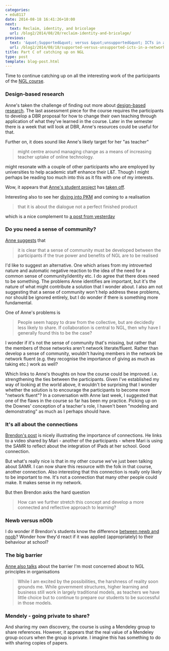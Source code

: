 ```yaml
---
categories:
- edu8117
date: 2014-08-18 16:41:26+10:00
next:
  text: Reclaim, identity, and bricolage
  url: /blog2/2014/08/20/reclaim-identity-and-bricolage/
previous:
  text: '&quot;Supported&quot; versus &quot;unsupported&quot; ICTs in a network age'
  url: /blog2/2014/08/18/supported-versus-unsupported-icts-in-a-network-age/
title: Part C of catching up on NGL
type: post
template: blog-post.html
---
```

Time to continue catching up on all the interesting work of the participants of the [NGL course](http://netgl.wordpress.com/).

### Design-based research

Anne's taken the challenge of finding out more about [design-based research](http://astrethewey.wordpress.com/2014/07/31/foci-design-based-research-dbr-proposal-the-forming-of-an-idea/). The last assessment piece for the course requires the participants to develop a DBR proposal for how to change their own teaching through application of what they've learned in the course. Later in the semester there is a week that will look at DBR, Anne's resources could be useful for that.

Further on, it does sound like Anne's likely target for her "as teacher"

> might centre around managing change as a means of increasing teacher uptake of online technology.

might resonate with a couple of other participants who are employed by universities to help academic staff enhance their L&T. Though I might perhaps be reading too much into this as it fits with one of my interests.

Wow, it appears that [Anne's student project](http://astrethewey.wordpress.com/2014/07/30/foci-student-project-update/) has [taken off](https://www.flickr.com/photos/because_we_care/).

Interesting also to see her [diving into PKM](http://astrethewey.wordpress.com/2014/07/29/pkm-seek-sense-share-framework/) and coming to a realisation

> that it is about the dialogue not a perfect finished product

which is a nice complement to [a post from yesterday](/blog2/2014/08/17/do-not-fear-perfection-youll-never-achieve-it/)

### Do you need a sense of community?

[Anne suggests](http://astrethewey.wordpress.com/2014/08/05/the-history-of-ngl-questions-and-answers/) that

> it is clear that a sense of community must be developed between the participants if the true power and benefits of NGL are to be realised

I'd like to suggest an alternative. One which arises from my introverted nature and automatic negative reaction to the idea of the need for a common sense of community/identity etc. I do agree that there does need to be something. The problems Anne identifies are important, but it's the nature of what might contribute a solution that I wonder about. I also am not suggesting that a sense of community won't help address these problems, nor should be ignored entirely, but I do wonder if there is something more fundamental.

One of Anne's problems is

> People seem happy to draw from the collective, but are decidedly less likely to share. If collaboration is central to NGL, then why have I generally found this to be the case?

I wonder if it's not the sense of community that's missing, but rather that the members of those networks aren't network literate/fluent. Rather than develop a sense of community, wouldn't having members in the network be network fluent (e.g. they recognise the importance of giving as much as taking etc.) work as well?

Which links to Anne's thoughts on how the course could be improved. i.e. strengthening the ties between the participants. Given I've established my way of looking at the world above, it wouldn't be surprising that I wonder whether the solution is to encourage the participants to become more "network fluent"? In a conversation with Anne last week, I suggested that one of the flaws in the course so far has been my practice. Picking up on the Downes' conception of a teacher's role, I haven't been "modeling and demonstrating" as much as I perhaps should have.

### It's all about the connections

[Brendon's post](http://willocksb.wordpress.com/2014/08/17/professional-learning-and-reflection-for-teachers/) is nicely illustrating the importance of connections. He links to a video shared by Mari - another of the participants - where Mari is using the SAMR to reflect about the integration of IPads at her school. Good connection.

But what's really nice is that in my other course we've just been talking about SAMR. I can now share this resource with the folk in that course, another connection. Also interesting that this connection is really only likely to be important to me. It's not a connection that many other people could make. It makes sense in my network.

But then Brendon asks the hard question

> How can we further stretch this concept and develop a more connected and reflective approach to learning?

### Newb versus n00b

I do wonder if Brendon's students know the difference [between newb and noob](http://willocksb.wordpress.com/2014/08/13/as-learner-the-games-continue-for-the-newb/)? Wonder how they'd react if it was applied (appropriately) to their behaviour at school?

### The big barrier

[Anne also talks](http://astrethewey.wordpress.com/2014/08/05/the-history-of-ngl-questions-and-answers/) about the barrier I'm most concerned about to NGL principles in organisations

> While I am excited by the possibilities, the harshness of reality soon grounds me. While government structures, higher learning and business still work in largely traditional models, as teachers we have little choice but to continue to prepare our students to be successful in those models.

### Mendely - going private to share?

And sharing my own discovery, the course is using a Mendeley group to share references. However, it appears that the real value of a Mendeley group occurs when the group is private. I imagine this has something to do with sharing copies of papers.